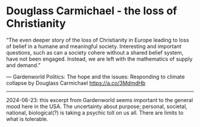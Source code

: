 # Douglass Carmichael - the loss of Christianity

“The even deeper story of the loss of Christianity in Europe leading to loss of belief in a humane and meaningful society. Interesting and important questions, such as can a society cohere without a shared belief system, have not been engaged. Instead, we are left with the mathematics of supply and demand.”

— Gardenworld Politics: The hope and the issues: Responding to climate collapse by Douglass Carmichael
https://a.co/3MdmdHb  

----
2024-06-23: this excerpt from Gardenworld seems important to the general mood here in the USA. The uncertainty about purpose; personal, societal, national, biological(?) is taking a psychic toll on us all. There are limits to what is tolerable.  
